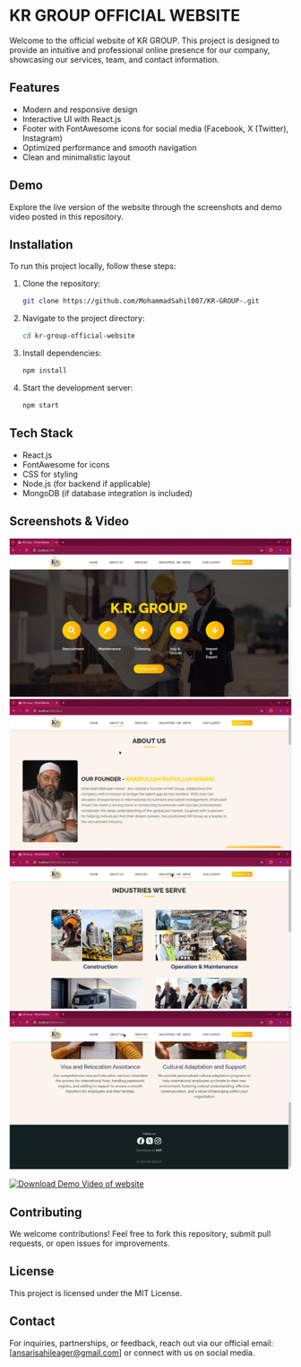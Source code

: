 # KR GROUP OFFICIAL WEBSITE

Welcome to the official website of KR GROUP. This project is designed to provide an intuitive and professional online presence for our company, showcasing our services, team, and contact information.

## Features
- Modern and responsive design
- Interactive UI with React.js
- Footer with FontAwesome icons for social media (Facebook, X (Twitter), Instagram)
- Optimized performance and smooth navigation
- Clean and minimalistic layout

## Demo
Explore the live version of the website through the screenshots and demo video posted in this repository.

## Installation
To run this project locally, follow these steps:

1. Clone the repository:
   ```bash
   git clone https://github.com/MohammadSahil007/KR-GROUP-.git
   ```
2. Navigate to the project directory:
   ```bash
   cd kr-group-official-website
   ```
3. Install dependencies:
   ```bash
   npm install
   ```
4. Start the development server:
   ```bash
   npm start
   ```

## Tech Stack
- React.js
- FontAwesome for icons
- CSS for styling
- Node.js (for backend if applicable)
- MongoDB (if database integration is included)

## Screenshots & Video
![Homepage Screenshot](1.jpeg)
![Services Page Screenshot](2.jpeg)
![Services Page Screenshot](3.jpeg)
![Services Page Screenshot](4.jpeg)

[![Download Demo Video of website](https://img.youtube.com/vi/VIDEO_ID/0.jpg)](https://github.com/MohammadSahil007/KR-GROUP-/raw/main/KR-VID.mp4)


## Contributing
We welcome contributions! Feel free to fork this repository, submit pull requests, or open issues for improvements.

## License
This project is licensed under the MIT License.

## Contact
For inquiries, partnerships, or feedback, reach out via our official email: [ansarisahileager@gmail.com] or connect with us on social media.

